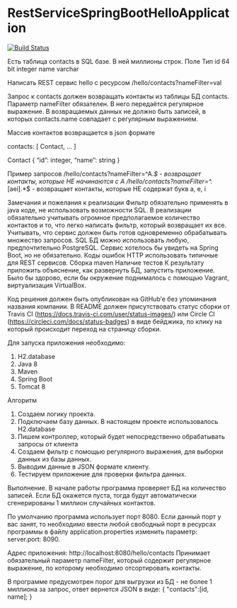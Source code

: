 # RestServiceSpringBootHelloApplication
[![Build Status](https://travis-ci.org/AkopV/RestServiceSpringBootHelloApplication.svg?branch=master)](https://travis-ci.org/AkopV/RestServiceSpringBootHelloApplication)

Есть таблица contacts в SQL базе. В ней миллионы строк.
Поле
Тип
id
64 bit integer
name
varchar


Написать REST сервис hello с ресурсом
/hello/contacts?nameFilter=val


Запрос к contacts должен возвращать контакты из таблицы БД contacts. Параметр nameFilter обязателен. В него передаётся регулярное выражение. В возвращаемых данных не должно быть записей, в которых contacts.name совпадает с регулярным выражением.


Массив контактов возвращается в json формате


contacts: [ Contact, ... ]


Contact
{
	“id”: integer,
 	“name”: string
}


Пример запросов
/hello/contacts?nameFilter=^A.*$ - возвращает контакты, которые НЕ начинаются с A
/hello/contacts?nameFilter=^.*[aei].*$ - возвращает контакты, которые НЕ содержат букв a, e, i


Замечания и пожелания к реализации
Фильтр обязательно применять в java коде, не использовать возможности SQL.
В реализации обязательно учитывать огромное предполагаемое количество контактов и то, что легко написать фильтр, который возвращает их все.
Учитывать, что сервис должен быть готов одновременно обрабатывать множество запросов.
SQL БД можно использовать любую, предпочтительно PostgreSQL.
Сервис хотелось бы увидеть на Spring Boot, но не обязательно.
Коды ошибок HTTP использовать типичные для REST сервисов.
Сборка maven
Наличие тестов
К результату приложить объяснение, как развернуть БД, запустить приложение. Было бы здорово, если бы окружение поднималось с помощью Vagrant, виртуализация VirtualBox.


Код решения должен быть опубликован на GitHub’е без упоминания названия компании. В README должен присутствовать статус сборки от Travis CI (https://docs.travis-ci.com/user/status-images/) или Circle CI (https://circleci.com/docs/status-badges) в виде бейджика, по клику на который происходит переход на страницу сборки.

Для запуска приложения необходимо:
1) H2.database
2) Java 8
3) Maven
4) Spring Boot
5) Tomcat 8

Алгоритм
1) Создаем логику проекта.
2) Подключаем базу данных. В настоящем проекте использовалось H2.database
3) Пишем контроллер, который будет непосредственно обрабатывать запросы от клиента 
4) Создаем фильтр с помощью регулярного выражения, для выборки данных из базы данных.
5) Выводим данные в JSON формате клиенту.
6) Тестируем приложение для проверки фильтра данных.

Выполнение.
В начале работы программа проверяет БД на количество записей. Если БД окажется пуста, тогда будут автоматически сгенерированы 1 миллион случайных контактов.

По умолчанию программа использует порт 8080. Если данный порт у вас занят, то необходимо ввести любой свободный порт в ресурсах программы в файлу application.properties изменить параметр:  server.port: 8090.

Адрес приложения: http://localhost:8080/hello/contacts Принимает обязательный параметр nameFilter, который содержит регулярное выражение, по которому необходимо отсортировать контакты.

В программе предусмотрен порог для выгрузки из БД - не более 1 миллиона за запрос, ответ вернется JSON в виде:
{
  "contacts":[id, name];
}
